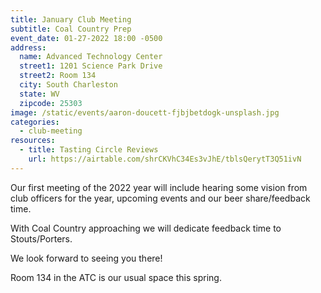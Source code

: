 ```yaml
---
title: January Club Meeting
subtitle: Coal Country Prep
event_date: 01-27-2022 18:00 -0500
address:
  name: Advanced Technology Center
  street1: 1201 Science Park Drive
  street2: Room 134
  city: South Charleston
  state: WV
  zipcode: 25303
image: /static/events/aaron-doucett-fjbjbetdogk-unsplash.jpg
categories:
  - club-meeting
resources:
  - title: Tasting Circle Reviews
    url: https://airtable.com/shrCKVhC34Es3vJhE/tblsQerytT3Q51ivN
---
```

Our first meeting of the 2022 year will include hearing some vision from club officers for the year, upcoming events and our beer share/feedback time.

With Coal Country approaching we will dedicate feedback time to Stouts/Porters.

We look forward to seeing you there!

Room 134 in the ATC is our usual space this spring.
